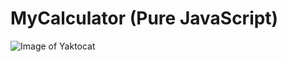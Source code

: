 # MyCalculator (Pure JavaScript)
![Image of Yaktocat](https://github.com/webdevelopmentsk/Wild-Code-School-Project-1/blob/master/img/mainpage.png)